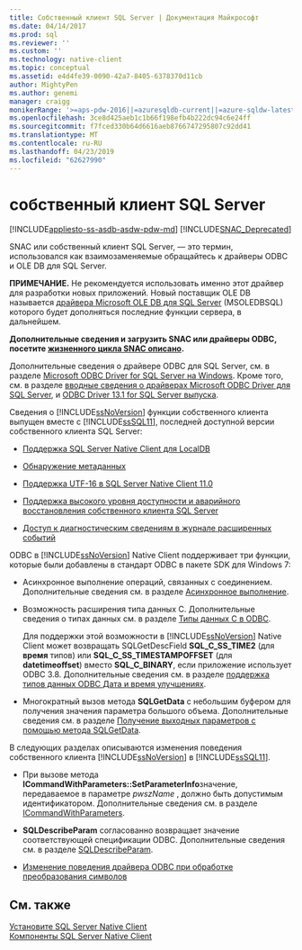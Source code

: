 ```yaml
---
title: Собственный клиент SQL Server | Документация Майкрософт
ms.date: 04/14/2017
ms.prod: sql
ms.reviewer: ''
ms.custom: ''
ms.technology: native-client
ms.topic: conceptual
ms.assetid: e4d4fe39-0090-42a7-8405-6378370d11cb
author: MightyPen
ms.author: genemi
manager: craigg
monikerRange: '>=aps-pdw-2016||=azuresqldb-current||=azure-sqldw-latest||>=sql-server-2016||=sqlallproducts-allversions||>=sql-server-linux-2017||=azuresqldb-mi-current'
ms.openlocfilehash: 3ce8d425aeb1c1b66f198efb4b222dc94c6e24ff
ms.sourcegitcommit: f7fced330b64d6616aeb8766747295807c92dd41
ms.translationtype: MT
ms.contentlocale: ru-RU
ms.lasthandoff: 04/23/2019
ms.locfileid: "62627990"
---
```

# <a name="sql-server-native-client"></a>собственный клиент SQL Server
[!INCLUDE[appliesto-ss-asdb-asdw-pdw-md](../../includes/appliesto-ss-asdb-asdw-pdw-md.md)]
[!INCLUDE[SNAC_Deprecated](../../includes/snac-deprecated.md)]

SNAC или собственный клиент SQL Server, — это термин, использовался как взаимозаменяемые обращайтесь к драйверы ODBC и OLE DB для SQL Server.

**ПРИМЕЧАНИЕ.**  Не рекомендуется использовать именно этот драйвер для разработки новых приложений. Новый поставщик OLE DB называется [драйвера Microsoft OLE DB для SQL Server](../../connect/oledb/oledb-driver-for-sql-server.md) (MSOLEDBSQL) которого будет дополняться последние функции сервера, в дальнейшем.


**Дополнительные сведения и загрузить SNAC или драйверы ODBC, посетите [жизненного цикла SNAC описано](https://blogs.msdn.microsoft.com/sqlreleaseservices/snac-lifecycle-explained/).**

Дополнительные сведения о драйвере ODBC для SQL Server, см. в разделе [Microsoft ODBC Driver for SQL Server на Windows](https://msdn.microsoft.com/library/jj730314(v=sql.110).aspx).  Кроме того, см. в разделе [вводные сведения о драйверах Microsoft ODBC Driver для SQL Server](https://blogs.msdn.microsoft.com/sqlnativeclient/2013/01/23/introducing-the-new-microsoft-odbc-drivers-for-sql-server/), и [ODBC Driver 13.1 for SQL Server выпуска](https://blogs.technet.microsoft.com/dataplatforminsider/2016/08/03/odbc-driver-13-1-for-sql-server-released/).  

 Сведения о [!INCLUDE[ssNoVersion](../../includes/ssnoversion-md.md)] функции собственного клиента выпущен вместе с [!INCLUDE[ssSQL11](../../includes/sssql11-md.md)], последней доступной версии собственного клиента SQL Server:

-   [Поддержка SQL Server Native Client для LocalDB](../../relational-databases/native-client/features/sql-server-native-client-support-for-localdb.md)  

-   [Обнаружение метаданных](../../relational-databases/native-client/features/metadata-discovery.md)  

-   [Поддержка UTF-16 в SQL Server Native Client 11.0](../../relational-databases/native-client/features/utf-16-support-in-sql-server-native-client-11-0.md)  

-   [Поддержка высокого уровня доступности и аварийного восстановления собственного клиента SQL Server](../../relational-databases/native-client/features/sql-server-native-client-support-for-high-availability-disaster-recovery.md)  

-   [Доступ к диагностическим сведениям в журнале расширенных событий](../../relational-databases/native-client/features/accessing-diagnostic-information-in-the-extended-events-log.md)  

ODBC в [!INCLUDE[ssNoVersion](../../includes/ssnoversion-md.md)] Native Client поддерживает три функции, которые были добавлены в стандарт ODBC в пакете SDK для Windows 7:  

-   Асинхронное выполнение операций, связанных с соединением. Дополнительные сведения см. в разделе [Асинхронное выполнение](https://go.microsoft.com/fwlink/?LinkID=191493).  

-   Возможность расширения типа данных C. Дополнительные сведения о типах данных см. в разделе [Типы данных C в ODBC](https://go.microsoft.com/fwlink/?LinkID=191495).  

     Для поддержки этой возможности в [!INCLUDE[ssNoVersion](../../includes/ssnoversion-md.md)] Native Client может возвращать SQLGetDescField **SQL_C_SS_TIME2** (для **время** типов) или **SQL_C_SS_TIMESTAMPOFFSET** (для **datetimeoffset**) вместо **SQL_C_BINARY**, если приложение использует ODBC 3.8. Дополнительные сведения см. в разделе [поддержка типов данных ODBC Дата и время улучшениях](../../relational-databases/native-client-odbc-date-time/data-type-support-for-odbc-date-and-time-improvements.md).  

-   Многократный вызов метода **SQLGetData** с небольшим буфером для получения значения параметра большого объема. Дополнительные сведения см. в разделе [Получение выходных параметров с помощью метода SQLGetData](https://go.microsoft.com/fwlink/?LinkID=191494).  

 В следующих разделах описываются изменения поведения собственного клиента [!INCLUDE[ssNoVersion](../../includes/ssnoversion-md.md)] в [!INCLUDE[ssSQL11](../../includes/sssql11-md.md)].  

-   При вызове метода **ICommandWithParameters::SetParameterInfo**значение, передаваемое в параметре *pwszName* , должно быть допустимым идентификатором. Дополнительные сведения см. в разделе [ICommandWithParameters](../../relational-databases/native-client-ole-db-interfaces/icommandwithparameters.md).  

-   **SQLDescribeParam** согласованно возвращает значение соответствующей спецификации ODBC. Дополнительные сведения см. в разделе [SQLDescribeParam](../../relational-databases/native-client-odbc-api/sqldescribeparam.md).  

-   [Изменение поведения драйвера ODBC при обработке преобразования символов](../../relational-databases/native-client/features/odbc-driver-behavior-change-when-handling-character-conversions.md)  

## <a name="see-also"></a>См. также  
[Установите SQL Server Native Client](../../relational-databases/native-client/applications/installing-sql-server-native-client.md)  
 [Компоненты SQL Server Native Client](../../relational-databases/native-client/features/sql-server-native-client-features.md)  
